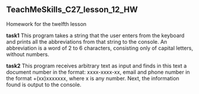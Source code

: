 ## TeachMeSkills_C27_lesson_12_HW
Homework for the twelfth lesson

**task1** This program takes a string that the user enters from the keyboard and prints all the abbreviations from that 
string to the console. An abbreviation is a word of 2 to 6 characters, consisting only of capital letters, without numbers.

**task2** This program receives arbitrary text as input and finds in this text a document number in the format: xxxx-xxxx-xx, 
email and phone number in the format +(xx)xxxxxxx, where x is any number. Next, the information found is output to the console.


